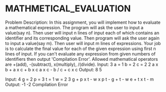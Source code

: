 # MATHMETICAL_EVALUATION
Problem Description:
In this assignment, you will implement how to evaluate a mathematical expression. The program will ask the user to input a value(say n). Then user will input n lines of input each of which contains an identifier and its corresponding value. Then program will ask the user again to input a value(say m). Then user will input m lines of expressions. Your job is to calculate the final value for each of the given expression using first n lines of input. If you can't evaluate any expression from given numbers of identifiers then output 'Compilation Error'. Allowed mathematical operators are +(add), -(subtract), x(multiply), /(divide).
Input:
3
a = 1
b = 2
c = 2
2
a x b + a x c + b x c
a x c - b / c + c x c
Output:
8
5

Input:
4
g = 2
p = 3
t = 1
w = 2
3
g + p x t - w x p
t - g + t - w
e + t x t - m
Output:
-1
-2
Compilation Error
